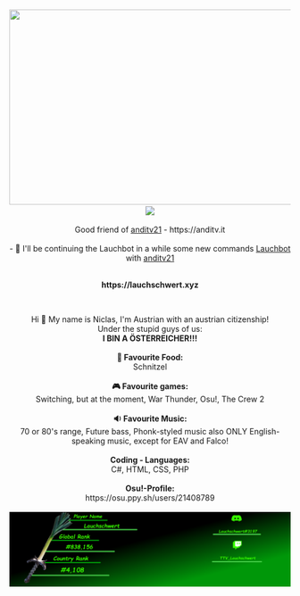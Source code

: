 <center>
   <p align="center">
      <br>
      <img src=https://github-readme-activity-graph.cyclic.app/graph?username=Lauchschwert&theme=merko width="1000" height="350"
      <br>
      <img src=https://github-readme-stats.vercel.app/api?username=Lauchschwert&show_icons=true&theme=merko/>
   </p>
   <p align="center">Good friend of <a href="https://github.com/anditv21">anditv21</a> - https://anditv.it
      <br>
      <br>
      - 🔭 I'll be continuing the Lauchbot in a while some new commands <a href="https://github.com/Lauchschwert/Lauchbot">Lauchbot</a> with <a href="https://github.com/anditv21">anditv21</a>
</center>
<p align="center"><br><b>https://lauchschwert.xyz</B></p>
<br>
<p align="center">Hi 🖖 My name is Niclas, I'm Austrian with an austrian citizenship!<br> Under the stupid guys of us:<br> <B>I BIN A ÖSTERREICHER!!!</B>
   <br><br><B>🍕 Favourite Food:</B><br> Schnitzel<br><br><B>🎮 Favourite games:</B><br> Switching, but at the moment, War Thunder, Osu!, The Crew 2<br><br><b>🔉 Favourite Music:</b><br> 70 or 80's range, Future bass, Phonk-styled music also ONLY English-speaking music, except for EAV and Falco!<br><br><b>Coding - Languages:</B><br>C#, HTML, CSS, PHP<br><br><b>Osu!-Profile:</B><br>https://osu.ppy.sh/users/21408789<br><br><img src=Pictures/ApplicationFrameHost_3Y8fB3doMX.png>
</p>
